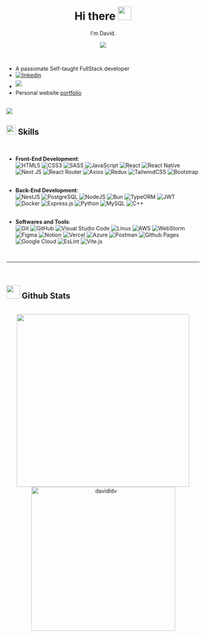 
<h1 align="center"><b>Hi there </b><img src="https://media.giphy.com/media/hvRJCLFzcasrR4ia7z/giphy.gif" width="35"></h1>
<p align="center">I'm David.</p>
<!--  -->
<p align="center">
  <a href="https://github.com/DenverCoder1/readme-typing-svg"><img src="https://readme-typing-svg.herokuapp.com?font=Time+New+Roman&color=cyan&size=25&center=true&vCenter=true&width=600&height=100&lines=Self-taught+FullStack+Developer,;Software+Engineering+Student,;Active+Learner/Researcher,;Love+to+learn+new+stuffs."></a>
</p>
<br>

- A passionate Self-taught FullStack developer
- <a href="https://linkedin.com/in/davidldv" target="_blank"><img src="https://img.shields.io/badge/linkedin:  davidldv-%2300acee.svg?color=405DE6&style=for-the-badge&logo=linkedin&logoColor=white" alt=linkedin style="margin-bottom: 5px;"/></a>
- <a href="mailto:dlondon.dev@gmail.com" target="_blank"><img src="https://img.shields.io/badge/gmail:  dlondon.dev-%23EA4335.svg?style=for-the-badge&logo=gmail&logoColor=white" t=mail style="margin-bottom: 5px;" /></a>
- Personal website [portfolio](https://londondavid.vercel.app/)

<br>
<img src="https://user-images.githubusercontent.com/73097560/115834477-dbab4500-a447-11eb-908a-139a6edaec5c.gif">

## <img src="https://media2.giphy.com/media/QssGEmpkyEOhBCb7e1/giphy.gif?cid=ecf05e47a0n3gi1bfqntqmob8g9aid1oyj2wr3ds3mg700bl&rid=giphy.gif" width ="25"><b> Skills</b>
<br>

<p align="center">
    
- **Front-End Development**:
  <br>
   ![HTML5](https://ziadoua.github.io/m3-Markdown-Badges/badges/HTML/html1.svg)
   ![CSS3](https://ziadoua.github.io/m3-Markdown-Badges/badges/CSS/css1.svg)
   ![SASS](https://ziadoua.github.io/m3-Markdown-Badges/badges/Sass/sass2.svg)
   ![JavaScript](https://img.shields.io/badge/Javascript%20-%232370ED.svg?style=for-the-badge&logo=javascript&logoColor=white)
   ![React](https://ziadoua.github.io/m3-Markdown-Badges/badges/React/react3.svg) 
   ![React Native](https://ziadoua.github.io/m3-Markdown-Badges/badges/ReactNative/reactnative3.svg)
   ![Next JS](https://ziadoua.github.io/m3-Markdown-Badges/badges/NextJS/nextjs1.svg)
   ![React Router](https://img.shields.io/badge/React_Router-CA4245?style=flat&logo=react-router&logoColor=white)
   ![Axios](https://ziadoua.github.io/m3-Markdown-Badges/badges/Axios/axios1.svg)
   ![Redux](https://ziadoua.github.io/m3-Markdown-Badges/badges/Redux/redux2.svg)
   ![TailwindCSS](https://ziadoua.github.io/m3-Markdown-Badges/badges/TailwindCSS/tailwindcss2.svg)
   ![Bootstrap](https://ziadoua.github.io/m3-Markdown-Badges/badges/Bootstrap/bootstrap1.svg)
<br><br>

- **Back-End Development**:
  <br>
    ![NestJS](https://ziadoua.github.io/m3-Markdown-Badges/badges/NestJS/nestjs1.svg) 
    ![PostgreSQL](https://ziadoua.github.io/m3-Markdown-Badges/badges/PostgreSQL/postgresql1.svg)
    ![NodeJS](https://ziadoua.github.io/m3-Markdown-Badges/badges/NodeJS/nodejs1.svg)
    ![Bun](https://img.shields.io/badge/Bun-%23000000.svg?style=for-the-badge&logo=bun&logoColor=white)
    ![TypeORM](https://ziadoua.github.io/m3-Markdown-Badges/badges/TypeORM/typeorm1.svg)
    ![JWT](https://ziadoua.github.io/m3-Markdown-Badges/badges/JWT/jwt1.svg)
    ![Docker](https://ziadoua.github.io/m3-Markdown-Badges/badges/Docker/docker1.svg)
    ![Express.js](https://ziadoua.github.io/m3-Markdown-Badges/badges/Express/express1.svg)
    ![Python](https://img.shields.io/badge/Python%20-%2314354C.svg?style=for-the-badge&logo=python&logoColor=white)
    ![MySQL](https://img.shields.io/badge/mysql-%2300f.svg?style=flat&logo=mysql&logoColor=white)
    ![C++](https://img.shields.io/badge/C++%20-%2300599C.svg?style=for-the-badge&logo=c%2B%2B&logoColor=white)
<br><br>
- **Softwares and Tools**:
  <br>
    ![Git](https://img.shields.io/badge/git-%23F05033.svg?style=for-the-badge&logo=git&logoColor=white)
    ![GitHub](https://img.shields.io/badge/github-%23121011.svg?style=for-the-badge&logo=github&logoColor=white)
    ![Visual Studio Code](https://img.shields.io/badge/Visual%20Studio%20Code-0078d7.svg?style=for-the-badge&logo=visual-studio-code&logoColor=white)
    ![Linux](https://img.shields.io/badge/Linux-FCC624?style=for-the-badge&logo=linux&logoColor=black)
    ![AWS](https://ziadoua.github.io/m3-Markdown-Badges/badges/AWS/aws3.svg)
    ![WebStorm](https://ziadoua.github.io/m3-Markdown-Badges/badges/Webstorm/webstorm1.svg)
    ![Figma](https://ziadoua.github.io/m3-Markdown-Badges/badges/Figma/figma3.svg)
    ![Notion](https://ziadoua.github.io/m3-Markdown-Badges/badges/Notion/notion3.svg)
    ![Vercel](https://ziadoua.github.io/m3-Markdown-Badges/badges/Vercel/vercel1.svg)
    ![Azure](https://img.shields.io/badge/azure-%230072C6.svg?style=flat&logo=microsoftazure&logoColor=white)
    ![Postman](https://img.shields.io/badge/Postman-FF6C37?style=flat&logo=postman&logoColor=white)
    ![Github Pages](https://img.shields.io/badge/github%20pages-121013?style=flat&logo=github&logoColor=white)
    ![Google Cloud](https://img.shields.io/badge/Google%20Cloud-%234285F4.svg?style=flat&logo=google-cloud&logoColor=white)
    ![EsLint](https://ziadoua.github.io/m3-Markdown-Badges/badges/ESLint/eslint1.svg)
    ![Vite.js](https://ziadoua.github.io/m3-Markdown-Badges/badges/ViteJS/vitejs1.svg)
  <br>
</p>
<br>

-----
<br>

## <img src="https://media.giphy.com/media/iY8CRBdQXODJSCERIr/giphy.gif" width="35"><b> Github Stats </b>
<br>
<div align="center">
<a href="https://github.com/davidldv/">
  <img src="https://github-readme-stats.vercel.app/api?username=davidldv&include_all_commits=true&count_private=true&show_icons=true&line_height=20&title_color=7A7ADB&icon_color=2234AE&text_color=D3D3D3&bg_color=0,000000,130F40" width="450"/>
  <img src="https://github-readme-stats.vercel.app/api/top-langs?username=davidldv&show_icons=true&locale=en&layout=compact&line_height=20&title_color=7A7ADB&icon_color=2234AE&text_color=D3D3D3&bg_color=0,000000,130F40" width="375"  alt="davidldv"/>

